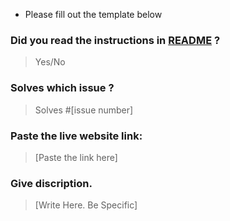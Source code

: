 * Please fill out the template below

### Did you read the instructions in [README](../README.md) ?

>Yes/No
### Solves which issue ?

>Solves #[issue number]
### Paste the live website link:

>[Paste the link here]
### Give discription.

>[Write Here. Be Specific]

